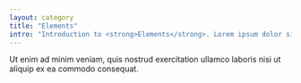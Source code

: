 ```yaml
---
layout: category
title: "Elements"
intro: "Introduction to <strong>Elements</strong>. Lorem ipsum dolor sit amet, consectetur adipisicing elit, sed do eiusmod tempor incididunt ut labore et dolore magna aliqua."
---
```


Ut enim ad minim veniam, quis nostrud exercitation ullamco laboris nisi ut aliquip ex ea commodo consequat.
